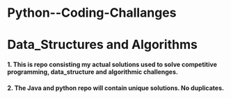 # Python--Coding-Challanges
Data_Structures and Algorithms  
==========================================
#### 1. This is repo consisting my actual solutions used to solve competitive programming, data_structure and algorithmic challenges.
#### 2. The Java and python repo will contain unique solutions. No duplicates.

